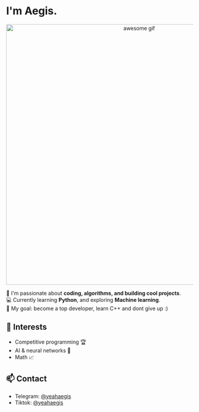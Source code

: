 # I'm Aegis.

<p align="center">
  <img src="https://i.pinimg.com/originals/35/33/cf/3533cf75fe2ec00bd66fe4f71359f0f9.gif" alt="awesome gif" height="700"/>
</p>

🎯 I'm passionate about **coding, algorithms, and building cool projects**.  
💻 Currently learning **Python**, and exploring **Machine learning**.  
🚀 My goal: become a top developer, learn C++ and dont give up :)

## 🧠 Interests
- Competitive programming 🏆  
- AI & neural networks 🤖
- Math 📈

## 📫 Contact
- Telegram: [@yeahaegis](https://t.me/avvome)
- Tiktok: [@yeahaegis](https://www.tiktok.com/@whatismystylebro)
